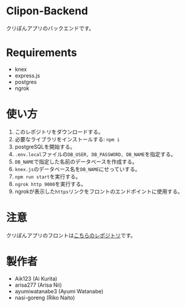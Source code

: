 # Clipon-Backend

クリぽんアプリのバックエンドです。
 
# Requirements
- knex
- express.js
- postgres
- ngrok


# 使い方
 
1. このレポジトリをダウンロードする。
2. 必要なライブラリをインストールする: ```npm i ```
3. postgreSQLを開始する。
4. ```.env.local```ファイルの```DB_USER, DB_PASSWORD, DB_NAME```を指定する。
5. ```DB_NAME```で指定した名前のデータベースを作成する。
6. ```knex.js```のデータベース名を```DB_NAME```にせっていする。
7. ```npm run start```を実行する。
8. ```ngrok http 9000```を実行する。
9. ngrokが表示した```https```リンクをフロントのエンドポイントに使用する。

 
# 注意
 
クリぽんアプリのフロントは[こちらのレポジトリ](https://github.com/Lady-s-Day/Clipon)です。
 
# 製作者
 
* Aik123 (Ai Kurita)
* arisa277 (Arisa Nii)
* ayumiwatanabe3 (Ayumi Watanabe)
* nasi-goreng (Riko Naito)

